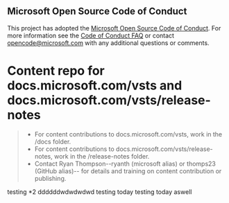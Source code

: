 ## Microsoft Open Source Code of Conduct
This project has adopted the [Microsoft Open Source Code of Conduct](https://opensource.microsoft.com/codeofconduct/).
For more information see the [Code of Conduct FAQ](https://opensource.microsoft.com/codeofconduct/faq/) or contact [opencode@microsoft.com](mailto:opencode@microsoft.com) with any additional questions or comments.

# Content repo for docs.microsoft.com/vsts and docs.microsoft.com/vsts/release-notes

> * For content contributions to docs.microsoft.com/vsts, work in the /docs folder.
> * For content contributions to docs.microsoft.com/vsts/release-notes, work in the /release-notes folder.
> * Contact Ryan Thompson--ryanth (microsoft alias) or  thomps23 (GitHub alias)-- for details and training on content contribution or publishing.

testing *2
ddddddwdwdwdwd
testing today
testing today aswell
